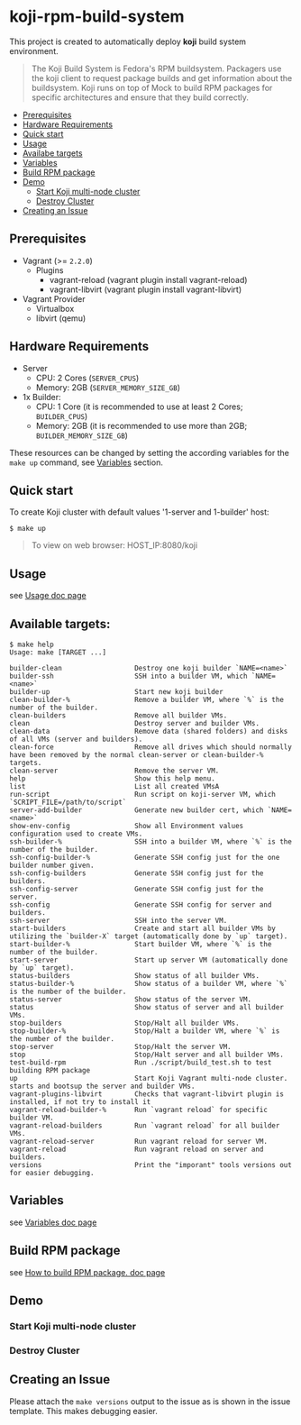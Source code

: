 # koji-rpm-build-system
This project is created to automatically deploy **koji** build system environment.
> The Koji Build System is Fedora's RPM buildsystem. Packagers use the koji client to request package builds and get information about the buildsystem. Koji runs on top of Mock to build RPM packages for specific architectures and ensure that they build correctly. 

<!-- TOC depthFrom:2 depthTo:6 withLinks:1 updateOnSave:1 orderedList:0 -->

- [Prerequisites](#prerequisites)
- [Hardware Requirements](#hardware-requirements)
- [Quick start](#quick-start)
- [Usage](#usage)
- [Availabe targets](#available-targets)
- [Variables](#variables)
- [Build RPM package](#build-rpm-package)
- [Demo](#demo)
  - [Start Koji multi-node cluster](#start-koji-multi-node-cluster)
  - [Destroy Cluster](#destroy-cluster)
- [Creating an Issue](#creating-an-issue)

<!-- /TOC -->

## Prerequisites

* Vagrant (>= `2.2.0`)
  * Plugins
    * vagrant-reload (vagrant plugin install vagrant-reload)
    * vagrant-libvirt (vagrant plugin install vagrant-libvirt)
* Vagrant Provider  
  * Virtualbox
  * libvirt (qemu)

## Hardware Requirements

* Server
  * CPU: 2 Cores (`SERVER_CPUS`)
  * Memory: 2GB (`SERVER_MEMORY_SIZE_GB`)
* 1x Builder:
  * CPU: 1 Core (it is recommended to use at least 2 Cores; `BUILDER_CPUS`)
  * Memory: 2GB (it is recommended to use more than 2GB; `BUILDER_MEMORY_SIZE_GB`)

These resources can be changed by setting the according variables for the `make up` command, see [Variables](#variables) section.

## Quick start
To create Koji cluster with default values '1-server and 1-builder' host:
```shell
$ make up
```
> To view on web browser: HOST_IP:8080/koji

## Usage
see [Usage doc page](docs/usage.md)

## Available targets:
```shell
$ make help
Usage: make [TARGET ...]

builder-clean                  Destroy one koji builder `NAME=<name>`
builder-ssh                    SSH into a builder VM, which `NAME=<name>`
builder-up                     Start new koji builder
clean-builder-%                Remove a builder VM, where `%` is the number of the builder.
clean-builders                 Remove all builder VMs.
clean                          Destroy server and builder VMs.
clean-data                     Remove data (shared folders) and disks of all VMs (server and builders).
clean-force                    Remove all drives which should normally have been removed by the normal clean-server or clean-builder-% targets.
clean-server                   Remove the server VM.
help                           Show this help menu.
list                           List all created VMsA
run-script                     Run script on koji-server VM, which `SCRIPT_FILE=/path/to/script`
server-add-builder             Generate new builder cert, which `NAME=<name>`
show-env-config                Show all Environment values configuration used to create VMs.
ssh-builder-%                  SSH into a builder VM, where `%` is the number of the builder.
ssh-config-builder-%           Generate SSH config just for the one builder number given.
ssh-config-builders            Generate SSH config just for the builders.
ssh-config-server              Generate SSH config just for the server.
ssh-config                     Generate SSH config for server and builders.
ssh-server                     SSH into the server VM.
start-builders                 Create and start all builder VMs by utilizing the `builder-X` target (automatically done by `up` target).
start-builder-%                Start builder VM, where `%` is the number of the builder.
start-server                   Start up server VM (automatically done by `up` target).
status-builders                Show status of all builder VMs.
status-builder-%               Show status of a builder VM, where `%` is the number of the builder.
status-server                  Show status of the server VM.
status                         Show status of server and all builder VMs.
stop-builders                  Stop/Halt all builder VMs.
stop-builder-%                 Stop/Halt a builder VM, where `%` is the number of the builder.
stop-server                    Stop/Halt the server VM.
stop                           Stop/Halt server and all builder VMs.
test-build-rpm                 Run ./script/build_test.sh to test building RPM package
up                             Start Koji Vagrant multi-node cluster. starts and bootsup the server and builder VMs.
vagrant-plugins-libvirt        Checks that vagrant-libvirt plugin is installed, if not try to install it
vagrant-reload-builder-%       Run `vagrant reload` for specific builder VM.
vagrant-reload-builders        Run `vagrant reload` for all builder VMs.
vagrant-reload-server          Run vagrant reload for server VM.
vagrant-reload                 Run vagrant reload on server and builders.
versions                       Print the "imporant" tools versions out for easier debugging.
```

## Variables
see [Variables doc page](docs/configuration.md)

## Build RPM package
see [How to build RPM package. doc page](docs/build_rpm.md)

## Demo
### Start Koji multi-node cluster

### Destroy Cluster

## Creating an Issue
Please attach the `make versions` output to the issue as is shown in the issue template. This makes debugging easier.

